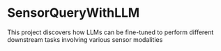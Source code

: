 # SensorQueryWithLLM
This project discovers how LLMs can be fine-tuned to perform different downstream tasks involving various sensor modalities
